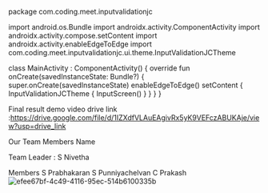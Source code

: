 package com.coding.meet.inputvalidationjc

import android.os.Bundle
import androidx.activity.ComponentActivity
import androidx.activity.compose.setContent
import androidx.activity.enableEdgeToEdge
import com.coding.meet.inputvalidationjc.ui.theme.InputValidationJCTheme

class MainActivity : ComponentActivity() {
    override fun onCreate(savedInstanceState: Bundle?) {
        super.onCreate(savedInstanceState)
        enableEdgeToEdge()
        setContent {
            InputValidationJCTheme {
                InputScreen()
            }
        }
    }
}






Final result demo video drive link :https://drive.google.com/file/d/1IZXdfVLAuEAgivRx5yK9VEFczABUKAje/view?usp=drive_link

Our Team Members Name

Team Leader : S Nivetha

Members
S Prabhakaran
S Punniyachelvan
C Prakash
![efee67bf-4c49-4116-95ec-514b6100335b](https://github.com/user-attachments/assets/d9a84939-cca3-437b-bf72-7303d1132177)




